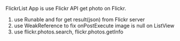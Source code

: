 FlickrList App is use Flickr API get photo on Flickr. 
1. use Runable and for get result(json) from Flickr server
2. use WeakReference to fix onPostExecute image is null on ListView
3. use flickr.photos.search, flickr.photos.getInfo

